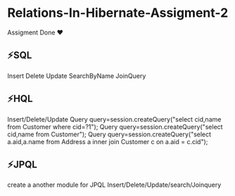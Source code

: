 # Relations-In-Hibernate-Assigment-2
 Assigment Done ❤️

## ⚡SQL 
Insert 
Delete
Update
SearchByName
JoinQuery <br>
## ⚡HQL
Insert/Delete/Update
Query query=session.createQuery("select cid,name from Customer where cid=?1");
Query query=session.createQuery("select cid,name from Customer");
Query query=session.createQuery("select a.aid,a.name from Address a inner join Customer c on a.aid = c.cid");<br>
## ⚡JPQL 
create a another module for JPQL
Insert/Delete/Update/search/Joinquery
